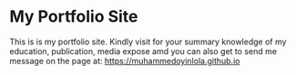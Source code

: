 # My Portfolio Site
This is is my portfolio site. Kindly visit for your summary  knowledge of my education, publication, media expose amd you can also get to send me message on the page at:
https://muhammedoyinlola.github.io
